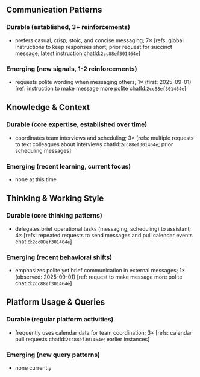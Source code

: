 ## Communication Patterns
### Durable (established, 3+ reinforcements)
- prefers casual, crisp, stoic, and concise messaging; 7× [refs: global instructions to keep responses short; prior request for succinct message; latest instruction chatId:`2cc88ef301464e`]

### Emerging (new signals, 1-2 reinforcements)
- requests polite wording when messaging others; 1× (first: 2025-09-01) [ref: instruction to make message more polite chatId:`2cc88ef301464e`]

## Knowledge & Context
### Durable (core expertise, established over time)
- coordinates team interviews and scheduling; 3× [refs: multiple requests to text colleagues about interviews chatId:`2cc88ef301464e`; prior scheduling messages]

### Emerging (recent learning, current focus)
- none at this time

## Thinking & Working Style
### Durable (core thinking patterns)
- delegates brief operational tasks (messaging, scheduling) to assistant; 4× [refs: repeated requests to send messages and pull calendar events chatId:`2cc88ef301464e`]

### Emerging (recent behavioral shifts)
- emphasizes polite yet brief communication in external messages; 1× (observed: 2025-09-01) [ref: request to make message more polite chatId:`2cc88ef301464e`]

## Platform Usage & Queries
### Durable (regular platform activities)
- frequently uses calendar data for team coordination; 3× [refs: calendar pull requests chatId:`2cc88ef301464e`; earlier instances]

### Emerging (new query patterns)
- none currently